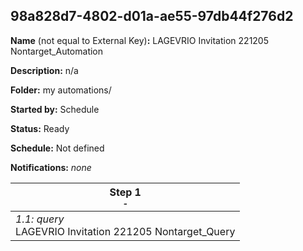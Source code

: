 ## 98a828d7-4802-d01a-ae55-97db44f276d2

**Name** (not equal to External Key)**:** LAGEVRIO Invitation 221205 Nontarget_Automation

**Description:** n/a

**Folder:** my automations/

**Started by:** Schedule

**Status:** Ready

**Schedule:** Not defined

**Notifications:** _none_


| Step 1<br>_<small>-</small>_ |
| --- |
| _1.1: query_<br>LAGEVRIO Invitation 221205 Nontarget_Query |
